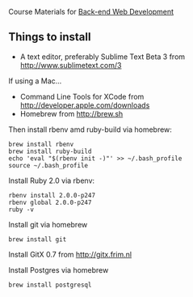 Course Materials for [Back-end Web Development](http://betamore.com/academy/back-end-web-development)

## Things to install

* A text editor, preferably Sublime Text Beta 3 from http://www.sublimetext.com/3

If using a Mac...

* Command Line Tools for XCode from http://developer.apple.com/downloads
* Homebrew from http://brew.sh

Then install rbenv amd ruby-build via homebrew:

    brew install rbenv
    brew install ruby-build
    echo 'eval "$(rbenv init -)"' >> ~/.bash_profile
    source ~/.bash_profile

Install Ruby 2.0 via rbenv:

    rbenv install 2.0.0-p247
    rbenv global 2.0.0-p247
    ruby -v

Install git via homebrew

    brew install git

Install GitX 0.7 from http://gitx.frim.nl

Install Postgres via homebrew

    brew install postgresql